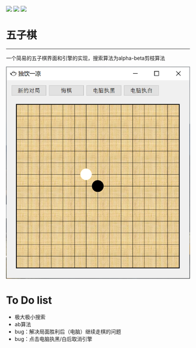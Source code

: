 ![](https://img.shields.io/badge/build-passing-brightgreen)
![](https://img.shields.io/badge/version-0.0.1-green)
![](https://img.shields.io/badge/lang-python-blue)


# 五子棋
---
一个简易的五子棋界面和引擎的实现，搜索算法为alpha-beta剪枝算法

![](./picture/boardshow.png)

# To Do list
+ 极大极小搜索 
+ ab算法
+ bug：解决局面胜利后（电脑）继续走棋的问题
+ bug：点击电脑执黑/白后取消引擎